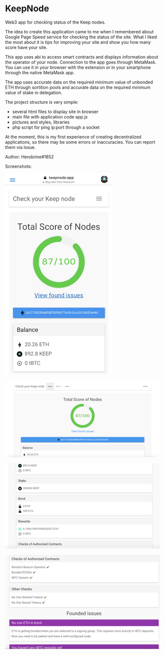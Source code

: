 # KeepNode
Web3 app for checking status of the Keep nodes.

The idea to create this application came to me when I remembered about Google Page Speed service for checking the status of the site. What I liked the most about it is tips for improving your site and show you how many score have your site.

This app uses abi to access smart contracts and displays information about the operator of your node. Connection to the app goes through MetaMask. You can use it in your browser with the extension or in your smartphone through the native MetaMask app.

The app uses accurate data on the required minimum value of unbonded ETH through sortition pools and accurate data on the required minimum value of stake in delegation.

The project structure is very simple:
- several html files to display site in browser
- main file with application code app.js
- pictures and styles, libraries
- php script for ping ip:port through a socket

At the moment, this is my first experience of creating decentralized applications, so there may be some errors or inaccuracies. You can report them via Issue.

Author: Herobrine#1852

Screenshots:

<img src="img/screenshots/screen4.png?raw=true" width="350"/><br><br>
<img src="img/screenshots/screen1.png?raw=true" width="600"/><br><br>
<img src="img/screenshots/screen2.png?raw=true" width="600"/><br><br>
<img src="img/screenshots/screen3.png?raw=true" width="600"/><br><br>
